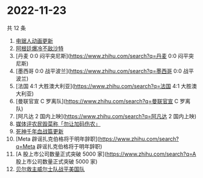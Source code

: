 # 2022-11-23

共 12 条

<!-- BEGIN ZHIHUSEARCH -->
<!-- 最后更新时间 Wed Nov 23 2022 13:07:12 GMT+0800 (China Standard Time) -->
1. [电锯人动画更新](https://www.zhihu.com/search?q=电锯人动画更新)
1. [阿根廷爆冷不敌沙特](https://www.zhihu.com/search?q=阿根廷爆冷不敌沙特)
1. [丹麦 0:0 闷平突尼斯](https://www.zhihu.com/search?q=丹麦 0:0 闷平突尼斯)
1. [墨西哥 0:0 战平波兰](https://www.zhihu.com/search?q=墨西哥 0:0 战平波兰)
1. [法国 4:1 大胜澳大利亚](https://www.zhihu.com/search?q=法国 4:1 大胜澳大利亚)
1. [曼联官宣 C 罗离队](https://www.zhihu.com/search?q=曼联官宣 C 罗离队)
1. [阿凡达 2 国内上映](https://www.zhihu.com/search?q=阿凡达 2 国内上映)
1. [媒体评农民毁菜称「勿让加码伤农」](https://www.zhihu.com/search?q=媒体评农民毁菜称「勿让加码伤农」)
1. [死神千年血战篇更新](https://www.zhihu.com/search?q=死神千年血战篇更新)
1. [Meta 辟谣扎克伯格将于明年辞职](https://www.zhihu.com/search?q=Meta 辟谣扎克伯格将于明年辞职)
1. [A 股上市公司数量正式突破 5000 家](https://www.zhihu.com/search?q=A 股上市公司数量正式突破 5000 家)
1. [贝尔救主威尔士队战平美国队](https://www.zhihu.com/search?q=贝尔救主威尔士队战平美国队)
<!-- END ZHIHUSEARCH -->

